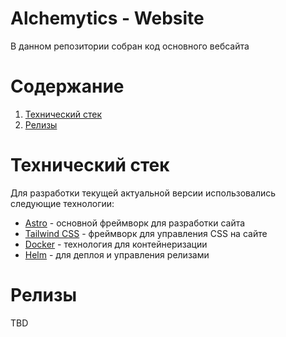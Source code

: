 # Alchemytics - Website

В данном репозитории собран код основного вебсайта

# Содержание

1. [Технический стек](#технический-стек)
2. [Релизы](#релизы)

# Технический стек

Для разработки текущей актуальной версии использовались следующие технологии:

-   [Astro](https://astro.build/) - основной фреймворк для разработки сайта
-   [Tailwind CSS](https://tailwindcss.com/) - фреймворк для управления CSS на сайте
-   [Docker](https://www.docker.com/) - технология для контейнеризации
-   [Helm](https://helm.sh/) - для деплоя и управления релизами

# Релизы

TBD
